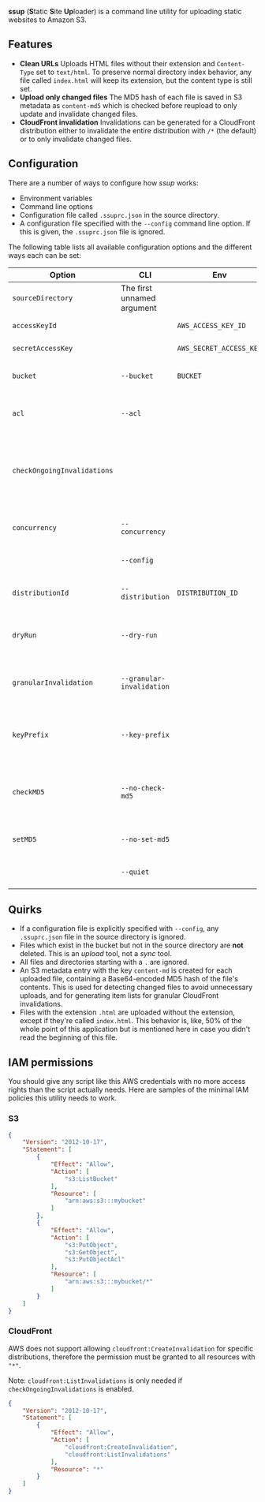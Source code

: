 **ssup** (**S**tatic **S**ite **Up**loader) is a command line utility for uploading static websites to Amazon S3.

## Features

* **Clean URLs** Uploads HTML files without their extension and `Content-Type` set to `text/html`. To preserve normal directory index behavior, any file called `index.html` will keep its extension, but the content type is still set.
* **Upload only changed files** The MD5 hash of each file is saved in S3 metadata as `content-md5` which is checked before reupload to only update and invalidate changed files.
* **CloudFront invalidation** Invalidations can be generated for a CloudFront distribution either to invalidate the entire distribution with `/*` (the default) or to only invalidate changed files.

## Configuration

There are a number of ways to configure how *ssup* works:
* Environment variables
* Command line options
* Configuration file called `.ssuprc.json` in the source directory.
* A configuration file specified with the `--config` command line option. If this is given, the `.ssuprc.json` file is ignored.

The following table lists all available configuration options and the different ways each can be set:

Option | CLI | Env | Description
-- | --- | --- | ---
`sourceDirectory` | The first unnamed argument | &nbsp; | **(Required)** The base directory to upload from.
`accessKeyId` | &nbsp; | `AWS_ACCESS_KEY_ID` | **(Required)** AWS access key ID
`secretAccessKey` | &nbsp; | `AWS_SECRET_ACCESS_KEY` | **(Required)** AWS access secret
`bucket` | `--bucket` | `BUCKET` | **(Required)** Amazon S3 bucket to upload to.
`acl` | `--acl` | | ACL to set on each uploaded object. Defaults to `public-read`.
`checkOngoingInvalidations` | &nbsp; | | Do not upload changed files if the CloudFront distribution has ongoing invalidations. Experimental. Defaults to `false`.
`concurrency` | `--concurrency` | | Max number of files to upload simultaneously. Defaults to `5`.
 &nbsp; | `--config` | | Path to a JSON file to load options from.
`distributionId` | `--distribution` | `DISTRIBUTION_ID` | CloudFront distribution ID to create invalidations in.
`dryRun` | `--dry-run` | | Do everything normally, just don't actually upload anything.
`granularInvalidation` | `--granular-invalidation` | | Create invalidations for individual changed files. Normally the entire distribution is invalidated with `/*`.
`keyPrefix` | `--key-prefix` | | Prefix for S3 object keys. A trailing slash is always added to the CLI option if one is not given.
`checkMD5` | `--no-check-md5` | | Disable to not check for changed files based on MD5 hashes. Probably don't use this with `granularInvalidation`.
`setMD5` | `--no-set-md5` | | Disable setting MD5 checksum metadata on uploaded files.
&nbsp; | `--quiet` | | Suppress informational messages.

## Quirks

* If a configuration file is explicitly specified with `--config`, any `.ssuprc.json` file in the source directory is ignored.
* Files which exist in the bucket but not in the source directory are **not** deleted. This is an *upload* tool, not a *sync* tool.
* All files and directories starting with a `.` are ignored.
* An S3 metadata entry with the key `content-md` is created for each uploaded file, containing a Base64-encoded MD5 hash of the file's contents. This is used for detecting changed files to avoid unnecessary uploads, and for generating item lists for granular CloudFront invalidations.
* Files with the extension `.html` are uploaded without the extension, except if they're called `index.html`. This behavior is, like, 50% of the whole point of this application but is mentioned here in case you didn't read the beginning of this file.

## IAM permissions

You should give any script like this AWS credentials with no more access rights than the script actually needs. Here are samples of the minimal IAM policies this utility needs to work.

### S3

```JSON
{
    "Version": "2012-10-17",
    "Statement": [
        {
            "Effect": "Allow",
            "Action": [
                "s3:ListBucket"
            ],
            "Resource": [
                "arn:aws:s3:::mybucket"
            ]
        },
        {
            "Effect": "Allow",
            "Action": [
                "s3:PutObject",
                "s3:GetObject",
                "s3:PutObjectAcl"
            ],
            "Resource": [
                "arn:aws:s3:::mybucket/*"
            ]
        }
    ]
}
```

### CloudFront

AWS does not support allowing `cloudfront:CreateInvalidation` for specific distributions, therefore the permission must be granted to all resources with `"*"`.

Note: `cloudfront:ListInvalidations` is only needed if `checkOngoingInvalidations` is enabled.

```JSON
{
    "Version": "2012-10-17",
    "Statement": [
        {
            "Effect": "Allow",
            "Action": [
                "cloudfront:CreateInvalidation",
                "cloudfront:ListInvalidations"
            ],
            "Resource": "*"
        }
    ]
}
```

